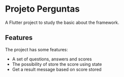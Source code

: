 # Projeto Perguntas

A Flutter project to study the basic about the framework.

## Features

The project has some features:
- A set of questions, answers and scores
- The possibility of store the score using state
- Get a result message based on score stored
